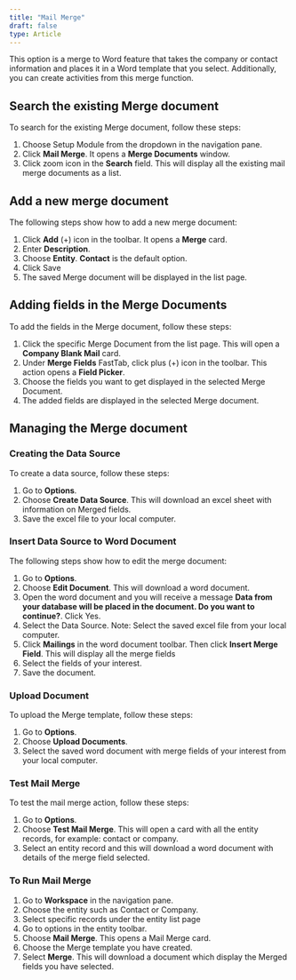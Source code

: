 ```yaml
---
title: "Mail Merge"
draft: false
type: Article
---
```




This option is a merge to Word feature that takes the company or contact information and places it in a Word template that you select. Additionally, you can create activities from this merge function.

## Search the existing Merge document
To search for the existing Merge document, follow these steps:

1.	Choose Setup Module from the dropdown in the navigation pane.
2.	Click **Mail Merge**. It opens a **Merge Documents** window.
3.	Click zoom icon in the **Search** field. This will display all the existing mail merge documents as a list.

## Add a new merge document
The following steps show how to add a new merge document:

1.	Click **Add** (+) icon in the toolbar. It opens a **Merge** card.
2.	Enter **Description**. 
3.	Choose **Entity**. **Contact** is the default option. 
4.	Click Save
5.	The saved Merge document will be displayed in the list page.

## Adding fields in the Merge Documents
To add the fields in the Merge document, follow these steps:
1.	Click the specific Merge Document from the list page. This will open a **Company Blank Mail** card.
2.	Under **Merge Fields** FastTab, click plus (+) icon in the toolbar. This action opens a **Field Picker**. 
3.	Choose the fields you want to get displayed in the selected Merge Document.
4.	The added fields are displayed in the selected Merge document.

## Managing the Merge document
### Creating the Data Source
To create a data source, follow these steps:
1.	Go to **Options**.
2.	Choose **Create Data Source**. This will download an excel sheet with information on Merged fields.
3.	Save the excel file to your local computer.

### Insert Data Source to Word Document
The following steps show how to edit the merge document:
1.	Go to **Options**.
2.	Choose **Edit Document**. This will download a word document. 
3.	Open the word document and you will receive a message **Data from your database will be placed in the document. Do you want to continue?**. Click Yes.
4.	Select the Data Source.
Note: Select the saved excel file from your local computer.
5.	Click **Mailings** in the word document toolbar. Then click **Insert Merge Field**. This will display all the merge fields
6.	Select the fields of your interest.
7.	Save the document.

### Upload Document
To upload the Merge template, follow these steps:
1.	Go to **Options**.
2.	Choose **Upload Documents**.
3.	Select the saved word document with merge fields of your interest from your local computer.
### Test Mail Merge
To test the mail merge action, follow these steps:
1.	Go to **Options**.
2.	Choose **Test Mail Merge**. This will open a card with all the entity records, for example: contact or company.
3.	Select an entity record and this will download a word document with details of the merge field selected.

### To Run Mail Merge
1.	Go to **Workspace** in the navigation pane.
2.	Choose the entity such as Contact or Company.
3.	Select specific records under the entity list page
4.	Go to options in the entity toolbar.
5.	Choose **Mail Merge**. This opens a Mail Merge card.
6.	Choose the Merge template you have created.
7.	Select **Merge**. This will download a document which display the Merged fields you have selected.

